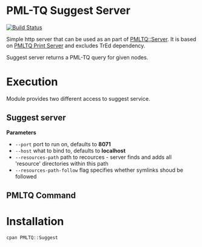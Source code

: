 # PML-TQ Suggest Server

[![Build Status](https://travis-ci.org/ufal/pmltq-suggest-server.svg?branch=master)](https://travis-ci.org/ufal/pmltq-suggest-server)

Simple http server that can be used as an part of [PMLTQ::Server](https://github.com/ufal/perl-pmltq-server). It is based on [PMLTQ Print Server](https://github.com/ufal/pmltq-print-server) and excludes TrEd dependency.

Suggest server returns a PML-TQ query for given nodes.

# Execution

Module provides two different access to suggest service.

## Suggest server

**Parameters**

- `--port` port to run on, defaults to **8071**
- `--host` what to bind to, defaults to **localhost**
- `--resources-path` path to recources - server finds and adds all 'resource' directories within this path
- `--resources-path-follow` flag specifies whether symlinks shoud be followed


## PMLTQ Command


# Installation

```
cpan PMLTQ::Suggest
```


